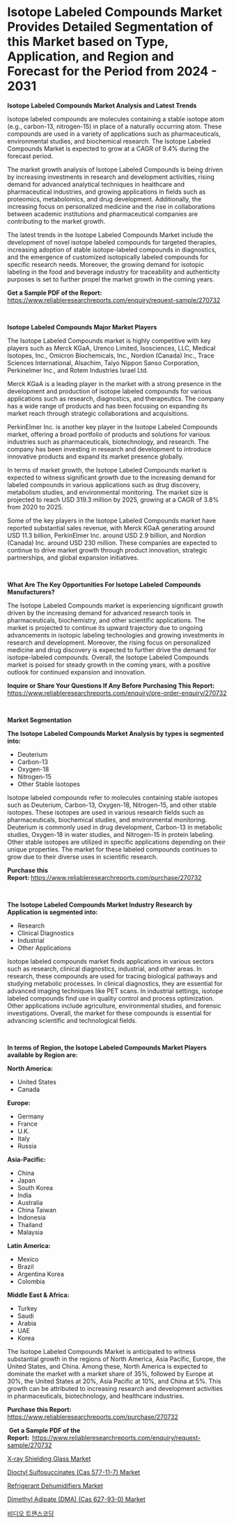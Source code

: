 <p><h1>Isotope Labeled Compounds Market Provides Detailed Segmentation of this Market based on Type, Application, and Region and Forecast for the Period from 2024 - 2031</h1></p><p><strong>Isotope Labeled Compounds Market Analysis and Latest Trends</strong></p>
<p><p>Isotope labeled compounds are molecules containing a stable isotope atom (e.g., carbon-13, nitrogen-15) in place of a naturally occurring atom. These compounds are used in a variety of applications such as pharmaceuticals, environmental studies, and biochemical research. The Isotope Labeled Compounds Market is expected to grow at a CAGR of 9.4% during the forecast period. </p><p>The market growth analysis of Isotope Labeled Compounds is being driven by increasing investments in research and development activities, rising demand for advanced analytical techniques in healthcare and pharmaceutical industries, and growing applications in fields such as proteomics, metabolomics, and drug development. Additionally, the increasing focus on personalized medicine and the rise in collaborations between academic institutions and pharmaceutical companies are contributing to the market growth.</p><p>The latest trends in the Isotope Labeled Compounds Market include the development of novel isotope labeled compounds for targeted therapies, increasing adoption of stable isotope-labeled compounds in diagnostics, and the emergence of customized isotopically labeled compounds for specific research needs. Moreover, the growing demand for isotopic labeling in the food and beverage industry for traceability and authenticity purposes is set to further propel the market growth in the coming years.</p></p>
<p><strong>Get a Sample PDF of the Report:&nbsp;</strong> <a href="https://www.reliableresearchreports.com/enquiry/request-sample/270732">https://www.reliableresearchreports.com/enquiry/request-sample/270732</a></p>
<p>&nbsp;</p>
<p><strong>Isotope Labeled Compounds Major Market Players</strong></p>
<p><p>The Isotope Labeled Compounds market is highly competitive with key players such as Merck KGaA, Urenco Limited, Isosciences, LLC, Medical Isotopes, Inc., Omicron Biochemicals, Inc., Nordion (Canada) Inc., Trace Sciences International, Alsachim, Taiyo Nippon Sanso Corporation, Perkinelmer Inc., and Rotem Industries Israel Ltd.</p><p>Merck KGaA is a leading player in the market with a strong presence in the development and production of isotope labeled compounds for various applications such as research, diagnostics, and therapeutics. The company has a wide range of products and has been focusing on expanding its market reach through strategic collaborations and acquisitions.</p><p>PerkinElmer Inc. is another key player in the Isotope Labeled Compounds market, offering a broad portfolio of products and solutions for various industries such as pharmaceuticals, biotechnology, and research. The company has been investing in research and development to introduce innovative products and expand its market presence globally.</p><p>In terms of market growth, the Isotope Labeled Compounds market is expected to witness significant growth due to the increasing demand for labeled compounds in various applications such as drug discovery, metabolism studies, and environmental monitoring. The market size is projected to reach USD 319.3 million by 2025, growing at a CAGR of 3.8% from 2020 to 2025.</p><p>Some of the key players in the Isotope Labeled Compounds market have reported substantial sales revenue, with Merck KGaA generating around USD 11.3 billion, PerkinElmer Inc. around USD 2.9 billion, and Nordion (Canada) Inc. around USD 230 million. These companies are expected to continue to drive market growth through product innovation, strategic partnerships, and global expansion initiatives.</p></p>
<p>&nbsp;</p>
<p><strong>What Are The Key Opportunities For Isotope Labeled Compounds Manufacturers?</strong></p>
<p><p>The Isotope Labeled Compounds market is experiencing significant growth driven by the increasing demand for advanced research tools in pharmaceuticals, biochemistry, and other scientific applications. The market is projected to continue its upward trajectory due to ongoing advancements in isotopic labeling technologies and growing investments in research and development. Moreover, the rising focus on personalized medicine and drug discovery is expected to further drive the demand for isotope-labeled compounds. Overall, the Isotope Labeled Compounds market is poised for steady growth in the coming years, with a positive outlook for continued expansion and innovation.</p></p>
<p><strong>Inquire or Share Your Questions If Any Before Purchasing This Report:</strong> <a href="https://www.reliableresearchreports.com/enquiry/pre-order-enquiry/270732">https://www.reliableresearchreports.com/enquiry/pre-order-enquiry/270732</a></p>
<p>&nbsp;</p>
<p><strong>Market Segmentation</strong></p>
<p><strong>The Isotope Labeled Compounds Market Analysis by types is segmented into:</strong></p>
<p><ul><li>Deuterium</li><li>Carbon-13</li><li>Oxygen-18</li><li>Nitrogen-15</li><li>Other Stable Isotopes</li></ul></p>
<p><p>Isotope labeled compounds refer to molecules containing stable isotopes such as Deuterium, Carbon-13, Oxygen-18, Nitrogen-15, and other stable isotopes. These isotopes are used in various research fields such as pharmaceuticals, biochemical studies, and environmental monitoring. Deuterium is commonly used in drug development, Carbon-13 in metabolic studies, Oxygen-18 in water studies, and Nitrogen-15 in protein labeling. Other stable isotopes are utilized in specific applications depending on their unique properties. The market for these labeled compounds continues to grow due to their diverse uses in scientific research.</p></p>
<p><strong>Purchase this Report:&nbsp;</strong><a href="https://www.reliableresearchreports.com/purchase/270732">https://www.reliableresearchreports.com/purchase/270732</a></p>
<p>&nbsp;</p>
<p><strong>The Isotope Labeled Compounds Market Industry Research by Application is segmented into:</strong></p>
<p><ul><li>Research</li><li>Clinical Diagnostics</li><li>Industrial</li><li>Other Applications</li></ul></p>
<p><p>Isotope labeled compounds market finds applications in various sectors such as research, clinical diagnostics, industrial, and other areas. In research, these compounds are used for tracing biological pathways and studying metabolic processes. In clinical diagnostics, they are essential for advanced imaging techniques like PET scans. In industrial settings, isotope labeled compounds find use in quality control and process optimization. Other applications include agriculture, environmental studies, and forensic investigations. Overall, the market for these compounds is essential for advancing scientific and technological fields.</p></p>
<p>&nbsp;</p>
<p><strong>In terms of Region, the Isotope Labeled Compounds Market Players available by Region are:</strong></p>
<p>
    <p> <strong> North America: </strong>
        <ul>
            <li>United States</li>
            <li>Canada</li>
        </ul>
        </p> 
    <p> <strong> Europe: </strong>
        <ul>
            <li>Germany</li>
            <li>France</li>
            <li>U.K.</li>
            <li>Italy</li>
            <li>Russia</li>
        </ul>
        </p> 
    <p> <strong> Asia-Pacific: </strong>
        <ul>
            <li>China</li>
            <li>Japan</li>
            <li>South Korea</li>
            <li>India</li>
            <li>Australia</li>
            <li>China Taiwan</li>
            <li>Indonesia</li>
            <li>Thailand</li>
            <li>Malaysia</li>
        </ul>
        </p> 
    <p> <strong> Latin America: </strong>
        <ul>
            <li>Mexico</li>
            <li>Brazil</li>
            <li>Argentina Korea</li>
            <li>Colombia</li>
        </ul>
        </p> 
    <p> <strong> Middle East & Africa: </strong>
        <ul>
            <li>Turkey</li>
            <li>Saudi</li>
            <li>Arabia</li>
            <li>UAE</li>
            <li>Korea</li>
        </ul>
    </p>
    </p>
<p><p>The Isotope Labeled Compounds Market is anticipated to witness substantial growth in the regions of North America, Asia Pacific, Europe, the United States, and China. Among these, North America is expected to dominate the market with a market share of 35%, followed by Europe at 30%, the United States at 20%, Asia Pacific at 10%, and China at 5%. This growth can be attributed to increasing research and development activities in pharmaceuticals, biotechnology, and healthcare industries.</p></p>
<p><strong>Purchase this Report: </strong><a href="https://www.reliableresearchreports.com/purchase/270732">https://www.reliableresearchreports.com/purchase/270732</a></p>
<p>&nbsp;<strong>Get a Sample PDF of the Report:&nbsp;&nbsp;</strong><a href="https://www.reliableresearchreports.com/enquiry/request-sample/270732">https://www.reliableresearchreports.com/enquiry/request-sample/270732</a></p>
<p><strong></strong></p>
<p><p><a href="https://view.publitas.com/reportprime-1/x-ray-shielding-glass-market-with-the-goal-of-estimating-the-market-size-and-future-growth-potential-of-various-market-segments-based-on-component-applications-end-user-and-region/">X-ray Shielding Glass Market</a></p><p><a href="https://unruly-ladybug-44b.notion.site/Dioctyl-Sulfosuccinates-Cas-577-11-7-Market-Furnish-Information-about-Market-Size-Market-Share-M-6b8cec4a04074ac3a99c754f4b4f8e94">Dioctyl Sulfosuccinates (Cas 577-11-7) Market</a></p><p><a href="https://issuu.com/reportprime-2/docs/refrigerant-dehumidifiers-market-size-2030.pptx">Refrigerant Dehumidifiers Market</a></p><p><a href="https://shimmer-gardenia-37a.notion.site/Dimethyl-Adipate-DMA-Cas-627-93-0-Market-Provides-a-Comprehensive-Analysis-Including-a-Macro-Ove-f5b132d505ee438aa51107c7170c1591">Dimethyl Adipate (DMA) (Cas 627-93-0) Market</a></p><p><a href="https://github.com/bunxhcci35271755/Market-Research-Report-List-1/blob/main/6491267186966.md">비디오 트랜스코딩</a></p></p>